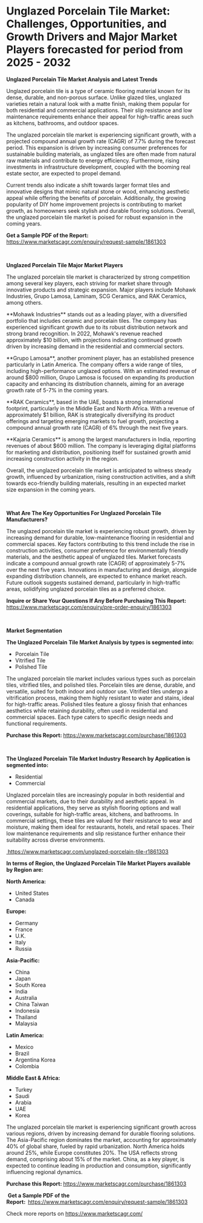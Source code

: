 <p><h1>Unglazed Porcelain Tile Market: Challenges, Opportunities, and Growth Drivers and Major Market Players forecasted for period from 2025 - 2032</h1></p><p><strong>Unglazed Porcelain Tile Market Analysis and Latest Trends</strong></p>
<p><p>Unglazed porcelain tile is a type of ceramic flooring material known for its dense, durable, and non-porous surface. Unlike glazed tiles, unglazed varieties retain a natural look with a matte finish, making them popular for both residential and commercial applications. Their slip resistance and low maintenance requirements enhance their appeal for high-traffic areas such as kitchens, bathrooms, and outdoor spaces.</p><p>The unglazed porcelain tile market is experiencing significant growth, with a projected compound annual growth rate (CAGR) of 7.7% during the forecast period. This expansion is driven by increasing consumer preferences for sustainable building materials, as unglazed tiles are often made from natural raw materials and contribute to energy efficiency. Furthermore, rising investments in infrastructure development, coupled with the booming real estate sector, are expected to propel demand. </p><p>Current trends also indicate a shift towards larger format tiles and innovative designs that mimic natural stone or wood, enhancing aesthetic appeal while offering the benefits of porcelain. Additionally, the growing popularity of DIY home improvement projects is contributing to market growth, as homeowners seek stylish and durable flooring solutions. Overall, the unglazed porcelain tile market is poised for robust expansion in the coming years.</p></p>
<p><strong>Get a Sample PDF of the Report:&nbsp;</strong> <a href="https://www.marketscagr.com/enquiry/request-sample/1861303?utm_campaign=3368&utm_medium=2&utm_source=Github&utm_content=ia&utm_term=02042025&utm_id=unglazed-porcelain-tile">https://www.marketscagr.com/enquiry/request-sample/1861303</a></p>
<p>&nbsp;</p>
<p><strong>Unglazed Porcelain Tile Major Market Players</strong></p>
<p><p>The unglazed porcelain tile market is characterized by strong competition among several key players, each striving for market share through innovative products and strategic expansion. Major players include Mohawk Industries, Grupo Lamosa, Laminam, SCG Ceramics, and RAK Ceramics, among others.</p><p>**Mohawk Industries** stands out as a leading player, with a diversified portfolio that includes ceramic and porcelain tiles. The company has experienced significant growth due to its robust distribution network and strong brand recognition. In 2022, Mohawk's revenue reached approximately $10 billion, with projections indicating continued growth driven by increasing demand in the residential and commercial sectors.</p><p>**Grupo Lamosa**, another prominent player, has an established presence particularly in Latin America. The company offers a wide range of tiles, including high-performance unglazed options. With an estimated revenue of around $800 million, Grupo Lamosa is focused on expanding its production capacity and enhancing its distribution channels, aiming for an average growth rate of 5-7% in the coming years.</p><p>**RAK Ceramics**, based in the UAE, boasts a strong international footprint, particularly in the Middle East and North Africa. With a revenue of approximately $1 billion, RAK is strategically diversifying its product offerings and targeting emerging markets to fuel growth, projecting a compound annual growth rate (CAGR) of 6% through the next five years.</p><p>**Kajaria Ceramics** is among the largest manufacturers in India, reporting revenues of about $600 million. The company is leveraging digital platforms for marketing and distribution, positioning itself for sustained growth amid increasing construction activity in the region.</p><p>Overall, the unglazed porcelain tile market is anticipated to witness steady growth, influenced by urbanization, rising construction activities, and a shift towards eco-friendly building materials, resulting in an expected market size expansion in the coming years.</p></p>
<p>&nbsp;</p>
<p><strong>What Are The Key Opportunities For Unglazed Porcelain Tile Manufacturers?</strong></p>
<p><p>The unglazed porcelain tile market is experiencing robust growth, driven by increasing demand for durable, low-maintenance flooring in residential and commercial spaces. Key factors contributing to this trend include the rise in construction activities, consumer preference for environmentally friendly materials, and the aesthetic appeal of unglazed tiles. Market forecasts indicate a compound annual growth rate (CAGR) of approximately 5-7% over the next five years. Innovations in manufacturing and design, alongside expanding distribution channels, are expected to enhance market reach. Future outlook suggests sustained demand, particularly in high-traffic areas, solidifying unglazed porcelain tiles as a preferred choice.</p></p>
<p><strong>Inquire or Share Your Questions If Any Before Purchasing This Report:</strong> <a href="https://www.marketscagr.com/enquiry/pre-order-enquiry/1861303?utm_campaign=3368&utm_medium=2&utm_source=Github&utm_content=ia&utm_term=02042025&utm_id=unglazed-porcelain-tile">https://www.marketscagr.com/enquiry/pre-order-enquiry/1861303</a></p>
<p>&nbsp;</p>
<p><strong>Market Segmentation</strong></p>
<p><strong>The Unglazed Porcelain Tile Market Analysis by types is segmented into:</strong></p>
<p><ul><li>Porcelain Tile</li><li>Vitrified Tile</li><li>Polished Tile</li></ul></p>
<p><p>The unglazed porcelain tile market includes various types such as porcelain tiles, vitrified tiles, and polished tiles. Porcelain tiles are dense, durable, and versatile, suited for both indoor and outdoor use. Vitrified tiles undergo a vitrification process, making them highly resistant to water and stains, ideal for high-traffic areas. Polished tiles feature a glossy finish that enhances aesthetics while retaining durability, often used in residential and commercial spaces. Each type caters to specific design needs and functional requirements.</p></p>
<p><strong>Purchase this Report:&nbsp;</strong><a href="https://www.marketscagr.com/purchase/1861303?utm_campaign=3368&utm_medium=2&utm_source=Github&utm_content=ia&utm_term=02042025&utm_id=unglazed-porcelain-tile">https://www.marketscagr.com/purchase/1861303</a></p>
<p>&nbsp;</p>
<p><strong>The Unglazed Porcelain Tile Market Industry Research by Application is segmented into:</strong></p>
<p><ul><li>Residential</li><li>Commercial</li></ul></p>
<p><p>Unglazed porcelain tiles are increasingly popular in both residential and commercial markets, due to their durability and aesthetic appeal. In residential applications, they serve as stylish flooring options and wall coverings, suitable for high-traffic areas, kitchens, and bathrooms. In commercial settings, these tiles are valued for their resistance to wear and moisture, making them ideal for restaurants, hotels, and retail spaces. Their low maintenance requirements and slip resistance further enhance their suitability across diverse environments.</p></p>
<p><a href="https://www.marketscagr.com/unglazed-porcelain-tile-r1861303?utm_campaign=3368&utm_medium=2&utm_source=Github&utm_content=ia&utm_term=02042025&utm_id=unglazed-porcelain-tile">&nbsp;https://www.marketscagr.com/unglazed-porcelain-tile-r1861303</a></p>
<p><strong>In terms of Region, the Unglazed Porcelain Tile Market Players available by Region are:</strong></p>
<p>
    <p> <strong> North America: </strong>
        <ul>
            <li>United States</li>
            <li>Canada</li>
        </ul>
        </p> 
    <p> <strong> Europe: </strong>
        <ul>
            <li>Germany</li>
            <li>France</li>
            <li>U.K.</li>
            <li>Italy</li>
            <li>Russia</li>
        </ul>
        </p> 
    <p> <strong> Asia-Pacific: </strong>
        <ul>
            <li>China</li>
            <li>Japan</li>
            <li>South Korea</li>
            <li>India</li>
            <li>Australia</li>
            <li>China Taiwan</li>
            <li>Indonesia</li>
            <li>Thailand</li>
            <li>Malaysia</li>
        </ul>
        </p> 
    <p> <strong> Latin America: </strong>
        <ul>
            <li>Mexico</li>
            <li>Brazil</li>
            <li>Argentina Korea</li>
            <li>Colombia</li>
        </ul>
        </p> 
    <p> <strong> Middle East & Africa: </strong>
        <ul>
            <li>Turkey</li>
            <li>Saudi</li>
            <li>Arabia</li>
            <li>UAE</li>
            <li>Korea</li>
        </ul>
    </p>
    </p>
<p><p>The unglazed porcelain tile market is experiencing significant growth across various regions, driven by increasing demand for durable flooring solutions. The Asia-Pacific region dominates the market, accounting for approximately 40% of global share, fueled by rapid urbanization. North America holds around 25%, while Europe constitutes 20%. The USA reflects strong demand, comprising about 15% of the market. China, as a key player, is expected to continue leading in production and consumption, significantly influencing regional dynamics.</p></p>
<p><strong>Purchase this Report: </strong><a href="https://www.marketscagr.com/purchase/1861303?utm_campaign=3368&utm_medium=2&utm_source=Github&utm_content=ia&utm_term=02042025&utm_id=unglazed-porcelain-tile">https://www.marketscagr.com/purchase/1861303</a></p>
<p>&nbsp;<strong>Get a Sample PDF of the Report:&nbsp;&nbsp;</strong><a href="https://www.marketscagr.com/enquiry/request-sample/1861303?utm_campaign=3368&utm_medium=2&utm_source=Github&utm_content=ia&utm_term=02042025&utm_id=unglazed-porcelain-tile">https://www.marketscagr.com/enquiry/request-sample/1861303</a></p>
<p><strong></strong></p>
<p>Check more reports on <a href="https://www.marketscagr.com/?utm_campaign=3368&utm_medium=2&utm_source=Github&utm_content=ia&utm_term=02042025&utm_id=unglazed-porcelain-tile">https://www.marketscagr.com/</a></p>